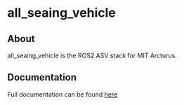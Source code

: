 # all\_seaing\_vehicle

## About

all_seaing_vehicle is the ROS2 ASV stack for MIT Arcturus.

## Documentation

Full documentation can be found [here](https://github.com/ArcturusNavigation/all_seaing_vehicle/wiki)

